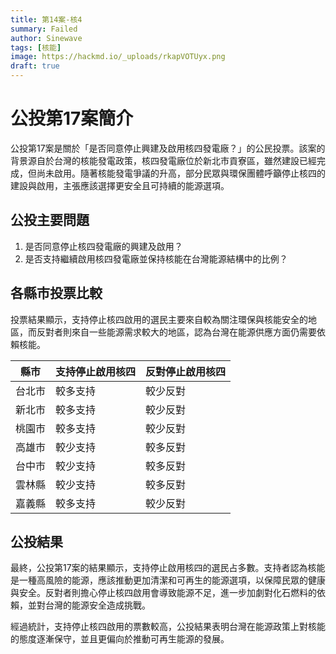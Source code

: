 ```yaml
---
title: 第14案-核4
summary: Failed
author: Sinewave
tags: [核能]
image: https://hackmd.io/_uploads/rkapVOTUyx.png
draft: true
---
```


# 公投第17案簡介

公投第17案是關於「是否同意停止興建及啟用核四發電廠？」的公民投票。該案的背景源自於台灣的核能發電政策，核四發電廠位於新北市貢寮區，雖然建設已經完成，但尚未啟用。隨著核能發電爭議的升高，部分民眾與環保團體呼籲停止核四的建設與啟用，主張應該選擇更安全且可持續的能源選項。

## 公投主要問題

1. 是否同意停止核四發電廠的興建及啟用？
2. 是否支持繼續啟用核四發電廠並保持核能在台灣能源結構中的比例？

## 各縣市投票比較

投票結果顯示，支持停止核四啟用的選民主要來自較為關注環保與核能安全的地區，而反對者則來自一些能源需求較大的地區，認為台灣在能源供應方面仍需要依賴核能。

| 縣市   | 支持停止啟用核四 | 反對停止啟用核四 |
|--------|------------------|------------------|
| 台北市 | 較多支持         | 較少反對         |
| 新北市 | 較多支持         | 較少反對         |
| 桃園市 | 較多支持         | 較少反對         |
| 高雄市 | 較少支持         | 較多反對         |
| 台中市 | 較少支持         | 較多反對         |
| 雲林縣 | 較少支持         | 較多反對         |
| 嘉義縣 | 較多支持         | 較少反對         |

## 公投結果

最終，公投第17案的結果顯示，支持停止啟用核四的選民占多數。支持者認為核能是一種高風險的能源，應該推動更加清潔和可再生的能源選項，以保障民眾的健康與安全。反對者則擔心停止核四啟用會導致能源不足，進一步加劇對化石燃料的依賴，並對台灣的能源安全造成挑戰。

經過統計，支持停止核四啟用的票數較高，公投結果表明台灣在能源政策上對核能的態度逐漸保守，並且更偏向於推動可再生能源的發展。
